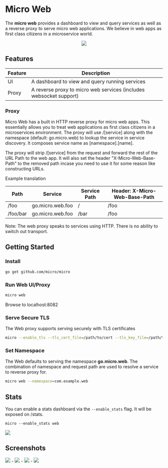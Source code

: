 # Micro Web

The **micro web** provides a dashboard to view and query services as well as a reverse proxy to serve micro web applications. 
We believe in web apps as first class citizens in a microservice world.

<p align="center">
  <img src="https://raw.githubusercontent.com/micro/micro/master/doc/images/web.png" />
</p>

## Features

Feature	|	Description
---	|	---
UI	|	A dashboard to view and query running services
Proxy	|	A reverse proxy to micro web services (includes websocket support)

### Proxy

Micro Web has a built in HTTP reverse proxy for micro web apps. This essentially allows you 
to treat web applications as first class citizens in a microservices environment. The proxy 
will use /[service] along with the namespace (default: go.micro.web) to lookup the service 
in service discovery. It composes service name as [namespace].[name]. 

The proxy will strip /[service] from the request and forward the rest of the URL Path to the web app. It will also 
set the header "X-Micro-Web-Base-Path" to the removed path incase you need to use it for 
some reason like constructing URLs.

Example translation

Path	|	Service	|	Service Path	|	Header: X-Micro-Web-Base-Path
---	|	---	|	---	|	---
/foo	|	go.micro.web.foo	|	/	|	/foo
/foo/bar	|	go.micro.web.foo	|	/bar	|	/foo

Note: The web proxy speaks to services using HTTP. There is no ability to switch out transport.

## Getting Started

### Install
```bash
go get github.com/micro/micro
```

### Run Web UI/Proxy

```bash
micro web
```
Browse to localhost:8082

### Serve Secure TLS

The Web proxy supports serving securely with TLS certificates

```bash
micro --enable_tls --tls_cert_file=/path/to/cert --tls_key_file=/path/to/key web
```

### Set Namespace

The Web defaults to serving the namespace **go.micro.web**. The combination of namespace and request path 
are used to resolve a service to reverse proxy for.

```bash
micro web --namespace=com.example.web
```

## Stats

You can enable a stats dashboard via the `--enable_stats` flag. It will be exposed on /stats.

```shell
micro --enable_stats web
```

<img src="https://raw.githubusercontent.com/micro/micro/master/doc/images/stats.png">

## Screenshots

<img src="https://raw.githubusercontent.com/micro/micro/master/doc/images/web1.png">
-
<img src="https://raw.githubusercontent.com/micro/micro/master/doc/images/web2.png">
-
<img src="https://raw.githubusercontent.com/micro/micro/master/doc/images/web3.png">
-
<img src="https://raw.githubusercontent.com/micro/micro/master/doc/images/web4.png">

